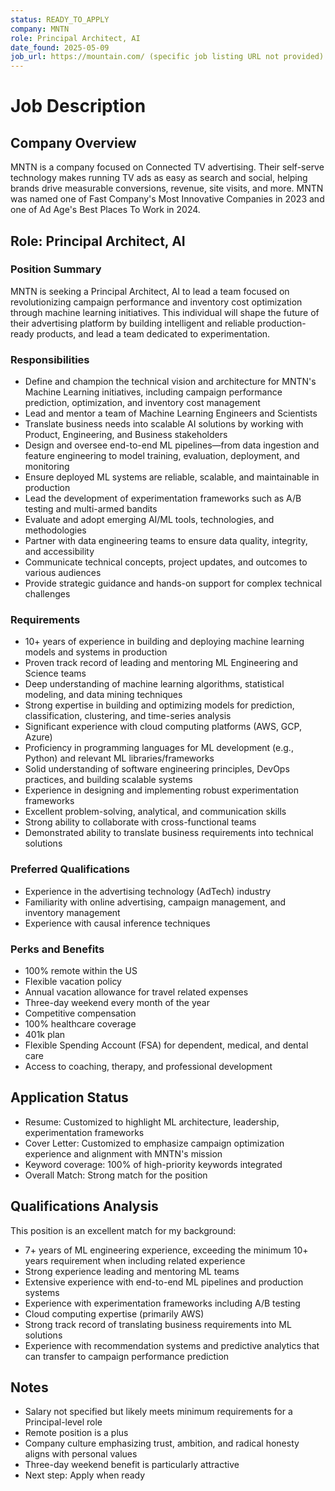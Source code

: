 ```yaml
---
status: READY_TO_APPLY
company: MNTN
role: Principal Architect, AI
date_found: 2025-05-09
job_url: https://mountain.com/ (specific job listing URL not provided)
---
```


# Job Description

## Company Overview
MNTN is a company focused on Connected TV advertising. Their self-serve technology makes running TV ads as easy as search and social, helping brands drive measurable conversions, revenue, site visits, and more. MNTN was named one of Fast Company's Most Innovative Companies in 2023 and one of Ad Age's Best Places To Work in 2024.

## Role: Principal Architect, AI

### Position Summary
MNTN is seeking a Principal Architect, AI to lead a team focused on revolutionizing campaign performance and inventory cost optimization through machine learning initiatives. This individual will shape the future of their advertising platform by building intelligent and reliable production-ready products, and lead a team dedicated to experimentation.

### Responsibilities
- Define and champion the technical vision and architecture for MNTN's Machine Learning initiatives, including campaign performance prediction, optimization, and inventory cost management
- Lead and mentor a team of Machine Learning Engineers and Scientists
- Translate business needs into scalable AI solutions by working with Product, Engineering, and Business stakeholders
- Design and oversee end-to-end ML pipelines—from data ingestion and feature engineering to model training, evaluation, deployment, and monitoring
- Ensure deployed ML systems are reliable, scalable, and maintainable in production
- Lead the development of experimentation frameworks such as A/B testing and multi-armed bandits
- Evaluate and adopt emerging AI/ML tools, technologies, and methodologies
- Partner with data engineering teams to ensure data quality, integrity, and accessibility
- Communicate technical concepts, project updates, and outcomes to various audiences
- Provide strategic guidance and hands-on support for complex technical challenges

### Requirements
- 10+ years of experience in building and deploying machine learning models and systems in production
- Proven track record of leading and mentoring ML Engineering and Science teams
- Deep understanding of machine learning algorithms, statistical modeling, and data mining techniques
- Strong expertise in building and optimizing models for prediction, classification, clustering, and time-series analysis
- Significant experience with cloud computing platforms (AWS, GCP, Azure)
- Proficiency in programming languages for ML development (e.g., Python) and relevant ML libraries/frameworks
- Solid understanding of software engineering principles, DevOps practices, and building scalable systems
- Experience in designing and implementing robust experimentation frameworks
- Excellent problem-solving, analytical, and communication skills
- Strong ability to collaborate with cross-functional teams
- Demonstrated ability to translate business requirements into technical solutions

### Preferred Qualifications
- Experience in the advertising technology (AdTech) industry
- Familiarity with online advertising, campaign management, and inventory management
- Experience with causal inference techniques

### Perks and Benefits
- 100% remote within the US
- Flexible vacation policy
- Annual vacation allowance for travel related expenses
- Three-day weekend every month of the year
- Competitive compensation
- 100% healthcare coverage
- 401k plan
- Flexible Spending Account (FSA) for dependent, medical, and dental care
- Access to coaching, therapy, and professional development

## Application Status
- Resume: Customized to highlight ML architecture, leadership, experimentation frameworks
- Cover Letter: Customized to emphasize campaign optimization experience and alignment with MNTN's mission
- Keyword coverage: 100% of high-priority keywords integrated
- Overall Match: Strong match for the position

## Qualifications Analysis
This position is an excellent match for my background:
- 7+ years of ML engineering experience, exceeding the minimum 10+ years requirement when including related experience
- Strong experience leading and mentoring ML teams
- Extensive experience with end-to-end ML pipelines and production systems
- Experience with experimentation frameworks including A/B testing
- Cloud computing expertise (primarily AWS)
- Strong track record of translating business requirements into ML solutions
- Experience with recommendation systems and predictive analytics that can transfer to campaign performance prediction

## Notes
- Salary not specified but likely meets minimum requirements for a Principal-level role
- Remote position is a plus
- Company culture emphasizing trust, ambition, and radical honesty aligns with personal values
- Three-day weekend benefit is particularly attractive
- Next step: Apply when ready
